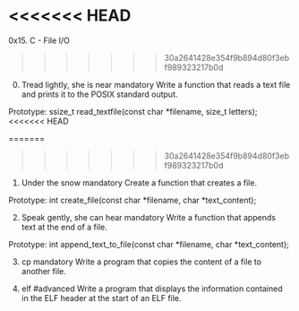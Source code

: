 <<<<<<< HEAD
=======
0x15. C - File I/O
>>>>>>> 30a2641428e354f9b894d80f3ebf989323217b0d
0. Tread lightly, she is near
mandatory
Write a function that reads a text file and prints it to the POSIX standard output.

Prototype: ssize_t read_textfile(const char *filename, size_t letters);
<<<<<<< HEAD

=======
>>>>>>> 30a2641428e354f9b894d80f3ebf989323217b0d
1. Under the snow
mandatory
Create a function that creates a file.

Prototype: int create_file(const char *filename, char *text_content);

2. Speak gently, she can hear
mandatory
Write a function that appends text at the end of a file.

Prototype: int append_text_to_file(const char *filename, char *text_content);

3. cp
mandatory
Write a program that copies the content of a file to another file.

4. elf
#advanced
Write a program that displays the information contained in the ELF header at the start of an ELF file.
